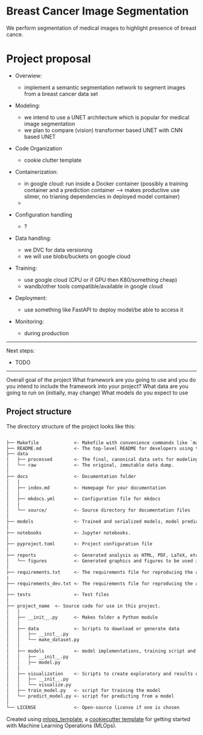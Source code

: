 # Breast Cancer Image Segmentation

We perform segmentation of medical images to highlight presence of breast cance.

# Project proposal
- Overwiew:
    - implement a semantic segmentation network to segment images from a breast cancer data set
- Modeling: 
    - we intend to use a UNET architecture which is popular for medical image segmentation
    - we plan to compare (vision) transformer based UNET with CNN based UNET
  
- Code Organization
    - cookie clutter template

- Containerization:
    - in google cloud: run inside a Docker container (possibly a training container and a prediction container --> makes productive use slimer, no trianing dependencies in deployed model container)
    - 

- Configuration handling
    - ?

- Data handling:
    - we DVC for data versioning
    - we will use blobs/buckets on google cloud
   	

- Training:
    - use google cloud (CPU or if GPU then K80/something cheap)
    - wandb/other tools compatible/available in google cloud

- Deployment:
    - use something like FastAPI to deploy model/be able to access it
    
- Monitoring:
    - during production

--------------------------------------------


Next steps:
- TODO

--------------------------------------------

Overall goal of the project
What framework are you going to use and you do you intend to include the framework into your project?
What data are you going to run on (initially, may change)
What models do you expect to use



## Project structure

The directory structure of the project looks like this:

```txt

├── Makefile             <- Makefile with convenience commands like `make data` or `make train`
├── README.md            <- The top-level README for developers using this project.
├── data
│   ├── processed        <- The final, canonical data sets for modeling.
│   └── raw              <- The original, immutable data dump.
│
├── docs                 <- Documentation folder
│   │
│   ├── index.md         <- Homepage for your documentation
│   │
│   ├── mkdocs.yml       <- Configuration file for mkdocs
│   │
│   └── source/          <- Source directory for documentation files
│
├── models               <- Trained and serialized models, model predictions, or model summaries
│
├── notebooks            <- Jupyter notebooks.
│
├── pyproject.toml       <- Project configuration file
│
├── reports              <- Generated analysis as HTML, PDF, LaTeX, etc.
│   └── figures          <- Generated graphics and figures to be used in reporting
│
├── requirements.txt     <- The requirements file for reproducing the analysis environment
|
├── requirements_dev.txt <- The requirements file for reproducing the analysis environment
│
├── tests                <- Test files
│
├── project_name  <- Source code for use in this project.
│   │
│   ├── __init__.py      <- Makes folder a Python module
│   │
│   ├── data             <- Scripts to download or generate data
│   │   ├── __init__.py
│   │   └── make_dataset.py
│   │
│   ├── models           <- model implementations, training script and prediction script
│   │   ├── __init__.py
│   │   ├── model.py
│   │
│   ├── visualization    <- Scripts to create exploratory and results oriented visualizations
│   │   ├── __init__.py
│   │   └── visualize.py
│   ├── train_model.py   <- script for training the model
│   └── predict_model.py <- script for predicting from a model
│
└── LICENSE              <- Open-source license if one is chosen
```

Created using [mlops_template](https://github.com/SkafteNicki/mlops_template),
a [cookiecutter template](https://github.com/cookiecutter/cookiecutter) for getting
started with Machine Learning Operations (MLOps).
